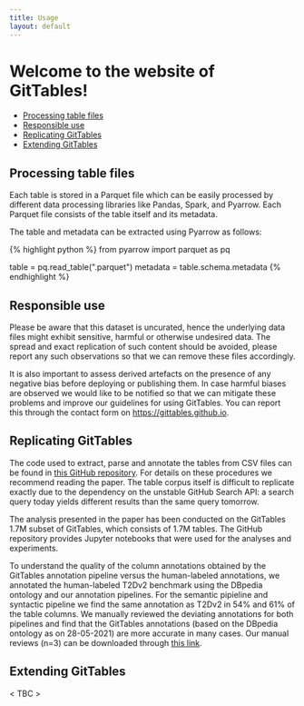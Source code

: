 ```yaml
---
title: Usage
layout: default
---
```


# Welcome to the website of **GitTables**!

- [Processing table files](#processing-table-files)
- [Responsible use](#responsible-use)
- [Replicating GitTables](#replicating-gittables)
- [Extending GitTables](#extending-gittables)


## Processing table files

Each table is stored in a Parquet file which can be easily processed by different data processing libraries like Pandas, Spark, and Pyarrow. Each Parquet file consists of the table itself and its metadata.

The table and metadata can be extracted using Pyarrow as follows:

{% highlight python %}
from pyarrow import parquet as pq

table = pq.read_table("<filename>.parquet")
metadata = table.schema.metadata
{% endhighlight %}


## Responsible use

Please be aware that this dataset is uncurated, hence the underlying data files might exhibit sensitive, harmful or otherwise undesired data. The spread and exact replication of such content should be avoided, please report any such observations so that we can remove these files accordingly.

It is also important to assess derived artefacts on the presence of any negative bias before deploying or publishing them. In case harmful biases are observed we would like to be notified so that we can mitigate these problems and improve our guidelines for using GitTables. You can report this through the contact form on https://gittables.github.io.


## Replicating GitTables

The code used to extract, parse and annotate the tables from CSV files can be found in [this GitHub repository](https://github.com/madelonhulsebos/gittables). For details on these procedures we recommend reading the paper. The table corpus itself is difficult to replicate exactly due to the dependency on the unstable GitHub Search API: a search query today yields different results than the same query tomorrow.

The analysis presented in the paper has been conducted on the GitTables 1.7M subset of GitTables, which consists of 1.7M tables. The GitHub repository provides Jupyter notebooks that were used for the analyses and experiments. 

To understand the quality of the column annotations obtained by the GitTables annotation pipeline versus the human-labeled annotations, we annotated the human-labeled T2Dv2 benchmark using the DBpedia ontology and our annotation pipelines. For the semantic pipieline and syntactic pipeline we find the same annotation as T2Dv2 in 54% and 61% of the table columns. We manually reviewed the deviating annotations for both pipelines and find that the GitTables annotations (based on the DBpedia ontology as on 28-05-2021) are more accurate in many cases. Our manual reviews (n=3) can be downloaded through [this link](downloads/GitTables_T2Dv2_incorrect_annotation_review.xlsx).


## Extending GitTables

< TBC >
